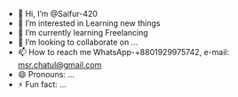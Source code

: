 - 👋 Hi, I’m @Saifur-420
- 👀 I’m interested in Learning new things
- 🌱 I’m currently learning Freelancing
- 💞️ I’m looking to collaborate on ...
- 📫 How to reach me WhatsApp-+8801929975742, e-mail: msr.chatul@gmail.com
- 😄 Pronouns: ...
- ⚡ Fun fact: ...

<!---
Saifur-420/Saifur-420 is a ✨ special ✨ repository because its `README.md` (this file) appears on your GitHub profile.
You can click the Preview link to take a look at your changes.
--->
